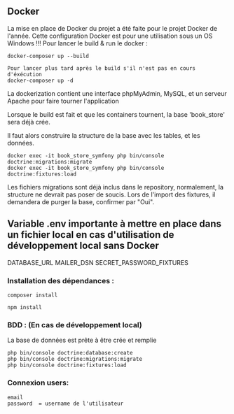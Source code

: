 ## Docker 
La mise en place de Docker du projet a été faite pour le projet Docker de l'année.
Cette configuration Docker est pour une utilisation sous un OS Windows !!!
Pour lancer le build & run le docker :
```
docker-composer up --build
```

```
Pour lancer plus tard après le build s'il n'est pas en cours d'éxécution
docker-composer up -d
```

La dockerization contient une interface phpMyAdmin, MySQL, et un serveur Apache pour faire tourner l'application

Lorsque le build est fait et que les containers tournent, la base 'book_store' sera déjà crée.

Il faut alors construire la structure de la base avec les tables, et les données.

```
docker exec -it book_store_symfony php bin/console doctrine:migrations:migrate
docker exec -it book_store_symfony php bin/console doctrine:fixtures:load
```

Les fichiers migrations sont déjà inclus dans le repository, normalement, la structure ne devrait pas poser de soucis.
Lors de l'import des fixtures, il demandera de purger la base, confirmer par "Oui".

## Variable .env importante à mettre en place dans un fichier local en cas d'utilisation de développement local sans Docker
DATABASE_URL
MAILER_DSN
SECRET_PASSWORD_FIXTURES

### Installation des dépendances : 
```
composer install

npm install
```

### BDD : (En cas de développement local)
La base de données est prête à être crée et remplie
```
php bin/console doctrine:database:create
php bin/console doctrine:migrations:migrate
php bin/console doctrine:fixtures:load
```
### Connexion users:
```
email
password  = username de l'utilisateur
```
